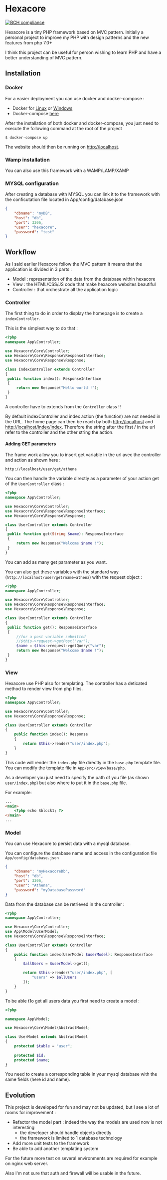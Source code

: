 # Hexacore

[![BCH compliance](https://bettercodehub.com/edge/badge/Zenat0r/hexacore?branch=master)](https://bettercodehub.com/)

Hexacore is a tiny PHP framework based on MVC pattern. Initially a personal project to improve my PHP with design patterns and the new features from php 7.0+

I think this project can be useful for person wishing to learn PHP and have a better understanding of MVC pattern.

## Installation
### Docker
For a easier deployment you can use docker and docker-compose :
- Docker for [Linux](https://docs.docker.com/install/) or [Windows](https://docs.docker.com/docker-for-windows/)
- Docker-compose [here](https://docs.docker.com/compose/install/)

After the installation of both docker and docker-compose, you just need to execute the following command at the root of the project 
```shell
$ docker-compose up
```

The website should then be running on [http://localhost](http://localhost).

### Wamp installation 
You can also use this framework with a WAMP/LAMP/XAMP

### MYSQL configuration
After creating a database with MYSQL you can link it to the framework with the conficutation file located in App/config/database.json
```json
{
    "dbname": "myDB",
    "host": "db",
    "port": 3306,
    "user": "hexacore",
    "password": "test"
}
```

## Workflow
As I said earlier Hexacore follow the MVC pattern it means that the application is divided in 3 parts :
- Model : representation of the data from the database within hexacore
- View : the HTML/CSS/JS code that make hexacore websites beautiful
- Controller : that orchestrate all the application logic

### Controller
The first thing to do in order to display the homepage is to create a `indexController`.

This is the simplest way to do that :
```php
<?php
namespace App\Controller;

use Hexacore\Core\Controller;
use Hexacore\Core\Response\ResponseInterface;
use Hexacore\Core\Response\Response;

class IndexController extends Controller
{
 public function index(): ResponseInterface
 {
     return new Response("Hello world !");
 }
}
``` 

A controller have to extends from the `Controller` class !!

By default indexController and index action (the function) are not needed in the URL. The home page can then be reach by both [http://localhost](http://locahost) and [http://localhost/index/index](http://locahost/index/index).
Therefore the string after the first / in the url refer to the controller and the other string the action.

#### Adding GET parameters
The frame work allow you to insert get variable in the url avec the controller and action as shown here :
```
http://localhost/user/get/athena
```

You can then handle the variable directly as a parameter of your action get of the `UserController` class :
```php
<?php
namespace App\Controller;

use Hexacore\Core\Controller;
use Hexacore\Core\Response\ResponseInterface;
use Hexacore\Core\Response\Response;

class UserController extends Controller
{
 public function get(String $name): ResponseInterface
 {
     return new Response("Welcome $name !");
 }
}
```
You can add as many get parameter as you want.

You can also get these variables with the standard way (`http://localhost/user/get?name=athena`) with the request object : 
```php
<?php
namespace App\Controller;

use Hexacore\Core\Controller;
use Hexacore\Core\Response\ResponseInterface;
use Hexacore\Core\Response\Response;

class UserController extends Controller
{
 public function get(): ResponseInterface
 {
     //for a post variable submitted
     //$this->request->getPost("var");
     $name = $this->request->getQuery("var");
     return new Response("Welcome $name !");
 }
}
```
### View
Hexacore use PHP also for templating. The controller has a deticated method to render view from php files.

```php
<?php
namespace App\Controller;

use Hexacore\Core\Controller;
use Hexacore\Core\Response\Response;

class UserController extends Controller
{
    public function index(): Response
    {
        return $this->render("user/index.php");
    }
}
```

This code will render the `index.php` file directly in the `base.php` template file.
You can modify the template file in `App/src/view/base/php`.

As a developer you just need to specify the path of you file (as shown `user/index.php`)
but also where to put it in the `base.php` file.
 
For example:
```html
...
<main>
    <?php echo $block1; ?>
</main>
...
``` 

### Model
You can use Hexacore to persist data with a mysql database.

You can configure the database name and access in the configuration file
`App/config/database.json`
```json
{
    "dbname": "myHexacoreDb",
    "host": "db",
    "port": 3306,
    "user": "Athena",
    "password": "myDatabasePassword"
}
```

Data from the database can be retrieved in the controller :

```php
<?php
namespace App\Controller;

use Hexacore\Core\Controller;
use App\Model\UserModel;
use Hexacore\Core\Response\ResponseInterface;

class UserController extends Controller
{
    public function index(UserModel $userModel): ResponseInterface
    {
        $allUsers = $userModel->get();

        return $this->render("user/index.php", [
            "users" => $allUsers
        ]);
    }
}
```

To be able t1o get all users data you first need to create a model :

```php
<?php 

namespace App\Model;

use Hexacore\Core\Model\AbstractModel;

class UserModel extends AbstractModel
{    
    protected $table = "user";
    
    protected $id;
    protected $name;
} 
``` 

You need to create a corresponding table in your mysql database with the same fields (here id and name).

## Evolution

This project is developed for fun and may not be updated, but I see a lot of rooms for improvement :
- Refactor the model part : indeed the way the models are used now is not interesting
    - the developer should handle objects directly
    - the framework is limited to 1 database technology
- Add more unit tests to the framework
- Be able to add another templating system

For the future more test on several environments are required for example on nginx web server.

Also I'm not sure that auth and firewall will be usable in the future.